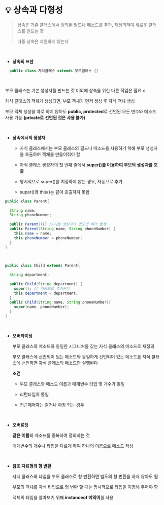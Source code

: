 # 💡 **상속과 다형성**

> 상속은 기존 클래스에서 정의된 필드나 메소드를 추가, 재정의하여 새로운 클래스를 만드는 것
>
> 다중 상속은 지원하지 않는다

<br>

- **상속의 표현**

```java
  public class 자식클래스 extends 부모클래스 {}
```

<br>

  부모 클래스는 기본 생성자를 만드는 것 이외에 상속을 위한 다른 작업은 필요 x

  자식 클래스의 객체가 생성되면, 부모 객체가 먼저 생성 후 자식 객체 생성

  부모 객체 생성을 따로 하지 않아도 **public, protected**로 선언된 모든 변수와 메소드 사용 가능
  **(private로 선언된 것은 사용 불가)**

<br>

- **상속에서의 생성자**

  - 자식 클래스에서는 부모 클래스의 필드나 메소드를 사용하기 위해 부모 생성자를 호출하여 객체를 만들어줘야 함

  - 자식 클래스 생성자의 첫 번째 줄에서 **super()를 이용하여 부모의 생성자를 호출**

  - 명시적으로 super()를 지정하지 않는 경우, 자동으로 추가

  - super()와 this()는 같이 호출하지 못함

```java
public class Parent{
  
  String name;
  String phoneNumber;
  
  public Parent(){} //기본 생성자가 없으면 에러 발생
  public Parent(String name, String phoneNumber) {
	this.name = name;
	this.phoneNumber = phoneNumber;
  }
}
```
<br>

```java
public class Child extends Parent{
  
  String department;
  
  public Child(String department) {
	super(); // 자동으로 추가된다
	this.department = department;
  }
  public Child(String name, String phoneNumber){
	super(name, phoneNumber);
  }
}
```

<br>

- **오버라이딩**

   부모 클래스의 메소드와 동일한 시그니처를 갖는 자식 클래스의 메소드로 재정의
   
   부모 클래스에 선언되어 있는 메소드와 동일하게 선언되어 있는 메소드를 자식 클래스에 선언하면 자식 클래스의 메소드만 실행된다

	 **조건**
 	 - 부모 클래스와 메소드 이름과 매개변수 타입 및 개수가 동일

  	 - 리턴타입이 동일

 	 - 접근제어자는 같거나 확장 되는 경우

<br>

- **오버로딩**

    **같은 이름**의 메소드를 중복하여 정의하는 것
    
    매개변수의 개수나 타입을 다르게 하여 하나의 이름으로 메소드 작성 
    
<br>

- **참조 자료형의 형 변환**

    자식 클래스의 타입을 부모 클래스로 형 변환하면 별도의 형 변환을 하지 않아도 됨
    
    부모의 객체를 자식 타입으로 형 변환 할 때는 명시적으로 타입을 지정해 주어야 함
    
    객체의 타입을 알아보기 위해 **instanceof 예약어**를 사용
